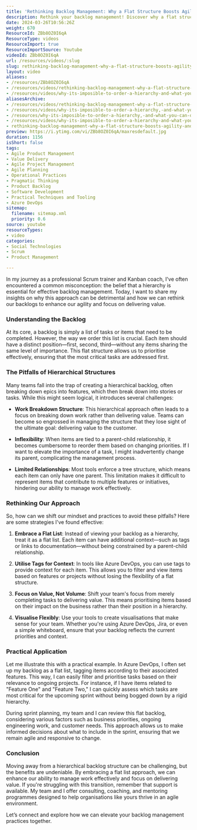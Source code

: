 ```yaml
---
title: 'Rethinking Backlog Management: Why a Flat Structure Boosts Agility and Value Delivery'
description: Rethink your backlog management! Discover why a flat structure boosts agility and value delivery in your Scrum and Kanban practices.
date: 2024-03-26T10:56:26Z
weight: 670
ResourceId: ZBb8OZ0I6qA
ResourceType: videos
ResourceImport: true
ResourceImportSource: Youtube
videoId: ZBb8OZ0I6qA
url: /resources/videos/:slug
slug: rethinking-backlog-management-why-a-flat-structure-boosts-agility-and-value-delivery
layout: video
aliases:
- /resources/ZBb8OZ0I6qA
- /resources/videos/rethinking-backlog-management-why-a-flat-structure-boosts-agility-and-value-delivery
- /resources/videos/why-its-imposible-to-order-a-hierarchy-and-what-you-can-do-instead
aliasesArchive:
- /resources/videos/rethinking-backlog-management-why-a-flat-structure-boosts-agility-and-value-delivery
- /resources/videos/why-its-imposible-to-order-a-hierarchy,-and-what-you-can-do-instead!
- /resources/why-its-imposible-to-order-a-hierarchy,-and-what-you-can-do-instead!
- /resources/videos/why-its-imposible-to-order-a-hierarchy-and-what-you-can-do-instead
- rethinking-backlog-management-why-a-flat-structure-boosts-agility-and-value-delivery
preview: https://i.ytimg.com/vi/ZBb8OZ0I6qA/maxresdefault.jpg
duration: 1156
isShort: false
tags:
- Agile Product Management
- Value Delivery
- Agile Project Management
- Agile Planning
- Operational Practices
- Pragmatic Thinking
- Product Backlog
- Software Development
- Practical Techniques and Tooling
- Azure DevOps
sitemap:
  filename: sitemap.xml
  priority: 0.6
source: youtube
resourceTypes:
- video
categories:
- Social Technologies
- Scrum
- Product Management

---
```

In my journey as a professional Scrum trainer and Kanban coach, I've often encountered a common misconception: the belief that a hierarchy is essential for effective backlog management. Today, I want to share my insights on why this approach can be detrimental and how we can rethink our backlogs to enhance our agility and focus on delivering value.

### Understanding the Backlog

At its core, a backlog is simply a list of tasks or items that need to be completed. However, the way we order this list is crucial. Each item should have a distinct position—first, second, third—without any items sharing the same level of importance. This flat structure allows us to prioritise effectively, ensuring that the most critical tasks are addressed first. 

### The Pitfalls of Hierarchical Structures

Many teams fall into the trap of creating a hierarchical backlog, often breaking down epics into features, which then break down into stories or tasks. While this might seem logical, it introduces several challenges:

- **Work Breakdown Structure**: This hierarchical approach often leads to a focus on breaking down work rather than delivering value. Teams can become so engrossed in managing the structure that they lose sight of the ultimate goal: delivering value to the customer.
  
- **Inflexibility**: When items are tied to a parent-child relationship, it becomes cumbersome to reorder them based on changing priorities. If I want to elevate the importance of a task, I might inadvertently change its parent, complicating the management process.

- **Limited Relationships**: Most tools enforce a tree structure, which means each item can only have one parent. This limitation makes it difficult to represent items that contribute to multiple features or initiatives, hindering our ability to manage work effectively.

### Rethinking Our Approach

So, how can we shift our mindset and practices to avoid these pitfalls? Here are some strategies I've found effective:

1. **Embrace a Flat List**: Instead of viewing your backlog as a hierarchy, treat it as a flat list. Each item can have additional context—such as tags or links to documentation—without being constrained by a parent-child relationship.

2. **Utilise Tags for Context**: In tools like Azure DevOps, you can use tags to provide context for each item. This allows you to filter and view items based on features or projects without losing the flexibility of a flat structure.

3. **Focus on Value, Not Volume**: Shift your team's focus from merely completing tasks to delivering value. This means prioritising items based on their impact on the business rather than their position in a hierarchy.

4. **Visualise Flexibly**: Use your tools to create visualisations that make sense for your team. Whether you're using Azure DevOps, Jira, or even a simple whiteboard, ensure that your backlog reflects the current priorities and context.

### Practical Application

Let me illustrate this with a practical example. In Azure DevOps, I often set up my backlog as a flat list, tagging items according to their associated features. This way, I can easily filter and prioritise tasks based on their relevance to ongoing projects. For instance, if I have items related to "Feature One" and "Feature Two," I can quickly assess which tasks are most critical for the upcoming sprint without being bogged down by a rigid hierarchy.

During sprint planning, my team and I can review this flat backlog, considering various factors such as business priorities, ongoing engineering work, and customer needs. This approach allows us to make informed decisions about what to include in the sprint, ensuring that we remain agile and responsive to change.

### Conclusion

Moving away from a hierarchical backlog structure can be challenging, but the benefits are undeniable. By embracing a flat list approach, we can enhance our ability to manage work effectively and focus on delivering value. If you're struggling with this transition, remember that support is available. My team and I offer consulting, coaching, and mentoring programmes designed to help organisations like yours thrive in an agile environment.

Let’s connect and explore how we can elevate your backlog management practices together.
